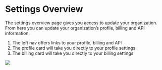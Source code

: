 # Settings Overview

The settings overview page gives you access to update your organization. From here you can update your organization’s profile, billing and API information.

1. The left nav offers links to your profile, billing and API
2. The profile card will take you directly to your profile settings
3. The billing card will take you directly to your billing settings
	
<a href="../../../images/settings-overview-lg.jpg" target="_blank"><img src="../../../images/settings-overview.jpg" style="margin: auto; display: block"></a>
